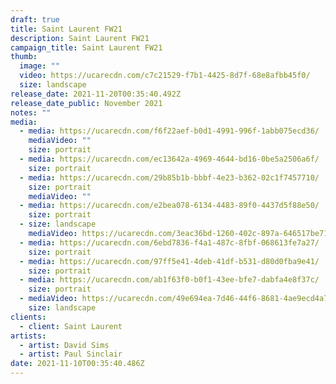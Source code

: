 ```yaml
---
draft: true
title: Saint Laurent FW21
description: Saint Laurent FW21
campaign_title: Saint Laurent FW21
thumb:
  image: ""
  video: https://ucarecdn.com/c7c21529-f7b1-4425-8d7f-68e8afbb45f0/
  size: landscape
release_date: 2021-11-20T00:35:40.492Z
release_date_public: November 2021
notes: ""
media:
  - media: https://ucarecdn.com/f6f22aef-b0d1-4991-996f-1abb075ecd36/
    mediaVideo: ""
    size: portrait
  - media: https://ucarecdn.com/ec13642a-4969-4644-bd16-0be5a2506a6f/
    size: portrait
  - media: https://ucarecdn.com/29b85b1b-bbbf-4e23-b362-02c1f7457710/
    size: portrait
    mediaVideo: ""
  - media: https://ucarecdn.com/e2bea078-6134-4483-89f0-4437d5f88e50/
    size: portrait
  - size: landscape
    mediaVideo: https://ucarecdn.com/3eac36bd-1260-402c-897a-646517be7169/
  - media: https://ucarecdn.com/6ebd7836-f4a1-487c-8fbf-068613fe7a27/
    size: portrait
  - media: https://ucarecdn.com/97ff5e41-4deb-41df-b531-d80d0fba9e41/
    size: portrait
  - media: https://ucarecdn.com/ab1f63f0-b0f1-43ee-bfe7-dabfa4e8f37c/
    size: portrait
  - mediaVideo: https://ucarecdn.com/49e694ea-7d46-44f6-8681-4ae9ecd4a76f/
    size: landscape
clients:
  - client: Saint Laurent
artists:
  - artist: David Sims
  - artist: Paul Sinclair
date: 2021-11-10T00:35:40.486Z
---
```

